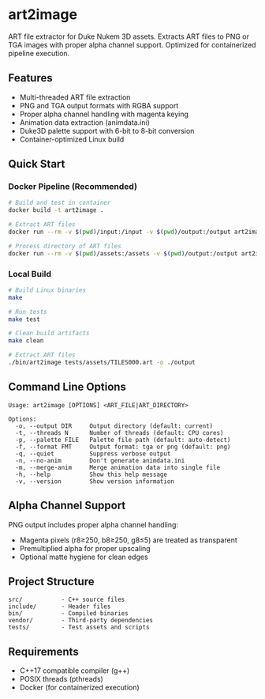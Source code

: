 # art2image

ART file extractor for Duke Nukem 3D assets. Extracts ART files to PNG or TGA images with proper alpha channel support. Optimized for containerized pipeline execution.

## Features

- Multi-threaded ART file extraction
- PNG and TGA output formats with RGBA support
- Proper alpha channel handling with magenta keying
- Animation data extraction (animdata.ini)
- Duke3D palette support with 6-bit to 8-bit conversion
- Container-optimized Linux build

## Quick Start

### Docker Pipeline (Recommended)

```bash
# Build and test in container
docker build -t art2image .

# Extract ART files
docker run --rm -v $(pwd)/input:/input -v $(pwd)/output:/output art2image /input/tiles.art -o /output

# Process directory of ART files
docker run --rm -v $(pwd)/assets:/assets -v $(pwd)/output:/output art2image -m /assets -o /output
```

### Local Build

```bash
# Build Linux binaries
make

# Run tests
make test

# Clean build artifacts
make clean

# Extract ART files
./bin/art2image tests/assets/TILES000.art -o ./output
```

## Command Line Options

```
Usage: art2image [OPTIONS] <ART_FILE|ART_DIRECTORY>

Options:
  -o, --output DIR     Output directory (default: current)
  -t, --threads N      Number of threads (default: CPU cores)
  -p, --palette FILE   Palette file path (default: auto-detect)
  -f, --format FMT     Output format: tga or png (default: png)
  -q, --quiet          Suppress verbose output
  -n, --no-anim        Don't generate animdata.ini
  -m, --merge-anim     Merge animation data into single file
  -h, --help           Show this help message
  -v, --version        Show version information
```

## Alpha Channel Support

PNG output includes proper alpha channel handling:
- Magenta pixels (r8≥250, b8≥250, g8≤5) are treated as transparent
- Premultiplied alpha for proper upscaling
- Optional matte hygiene for clean edges

## Project Structure

```
src/           - C++ source files
include/       - Header files
bin/           - Compiled binaries
vendor/        - Third-party dependencies
tests/         - Test assets and scripts
```

## Requirements

- C++17 compatible compiler (g++)
- POSIX threads (pthreads)
- Docker (for containerized execution)